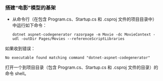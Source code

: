 <a name="scaffold"></a>
### <a name="scaffold-the-movie-model"></a>搭建“电影”模型的基架

* 从命令行（在包含 Program.cs、Startup.cs 和 .csproj 文件的项目目录中）中运行如下命令：

  ```console
  dotnet aspnet-codegenerator razorpage -m Movie -dc MovieContext -udl -outDir Pages/Movies --referenceScriptLibraries
  ```

如果收到错误：
  ```
No executable found matching command "dotnet-aspnet-codegenerator"
  ```

打开一个到项目目录（包含 Program.cs、Startup.cs 和 .csproj 文件的目录）的命令 shell。
